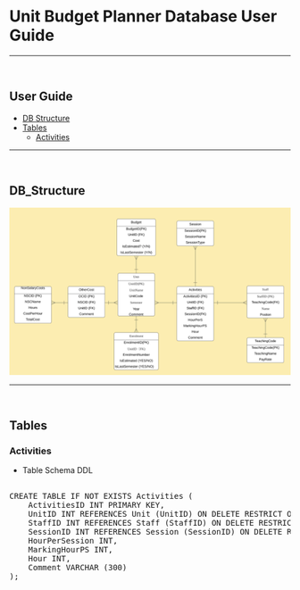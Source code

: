 # Unit Budget Planner Database User Guide

<hr><br>

## User Guide

- [DB Structure](#db_structure)
- [Tables](#tables)
  - [Activities](#activities)


<hr><br>

## DB_Structure
![image info](./Resources/DBStructure_V2.png)

<hr><br>

## Tables

### Activities

- Table Schema DDL

<pre>

CREATE TABLE IF NOT EXISTS Activities (
    ActivitiesID INT PRIMARY KEY,
    UnitID INT REFERENCES Unit (UnitID) ON DELETE RESTRICT ON UPDATE CASCADE,
    StaffID INT REFERENCES Staff (StaffID) ON DELETE RESTRICT ON UPDATE CASCADE,
    SessionID INT REFERENCES Session (SessionID) ON DELETE RESTRICT ON UPDATE CASCADE,
    HourPerSession INT,
    MarkingHourPS INT,
    Hour INT,
    Comment VARCHAR (300) 
);

</pre>
